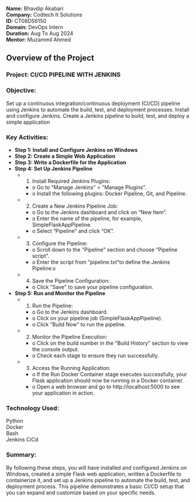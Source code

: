 **Name:** Bhavdip Akabari  
**Company:** Codtech It Solutions  
**ID:** CT08DS6150  
**Domain:** DevOps Intern  
**Duration:** Aug To Aug 2024  
**Mentor:** Muzammil Ahmed  

## Overview of the Project

### Project: CI/CD PIPELINE WITH JENKINS

### Objective: 
Set up a continuous integration/continuous deployment (CI/CD) pipeline using
 Jenkins to automate the build, test, and deployment processes. Install and
 configure Jenkins. Create a Jenkins pipeline to build, test, and deploy a simple
 application

### Key Activities: 
- **Step 1: Install and Configure Jenkins on Windows**  
- **Step 2: Create a Simple Web Application**  
- **Step 3: Write a Dockerfile for the Application**  
- **Step 4: Set Up Jenkins Pipeline**
  - 1.	Install Required Jenkins Plugins:
      - o	Go to "Manage Jenkins" > "Manage Plugins".
      - o	Install the following plugins: Docker Pipeline, Git, and Pipeline.
  - 2.	Create a New Jenkins Pipeline Job:
      - o	Go to the Jenkins dashboard and click on “New Item”.
      - o	Enter the name of the pipeline, for example, SimpleFlaskAppPipeline.
      - o	Select “Pipeline” and click “OK”.
  - 3.	Configure the Pipeline:
      - o	Scroll down to the "Pipeline" section and choose "Pipeline script".
      - o	Enter the script from "pipeline.txt"to define the Jenkins Pipeline:x
  - 4.	Save the Pipeline Configuration:
      - o	Click "Save" to save your pipeline configuration.
- **Step 5: Run and Monitor the Pipeline**
  - 1.	Run the Pipeline:
       - o	Go to the Jenkins dashboard.
       - o	Click on your pipeline job (SimpleFlaskAppPipeline).
       - o	Click “Build Now” to run the pipeline.
  - 2.	Monitor the Pipeline Execution:
       - o	Click on the build number in the "Build History" section to view the console output.
       - o	Check each stage to ensure they run successfully.
  - 3.	Access the Running Application:
       - o	If the Run Docker Container stage executes successfully, your Flask application should now be running in a Docker container.
       - o	Open a web browser and go to http://localhost:5000 to see your application in action.

### Technology Used: 
Python  
Docker  
Bash  
Jenkins CiCd  

### Summary:  
By following these steps, you will have installed and configured Jenkins on Windows, created a simple Flask web application, written a Dockerfile to containerize it, and set up a Jenkins pipeline to automate the build, test, and deployment process. This pipeline demonstrates a basic CI/CD setup that you can expand and customize based on your specific needs.
